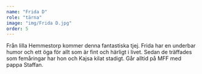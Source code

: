 ```yaml
---
name: "Frida D"
role: "tärna"
image: "img/Frida D.jpg"
order: 5
---
```

Från lilla Hemmestorp kommer denna fantastiska tjej. Frida har en underbar humor och ett öga för allt som är fint och härligt i livet. Sedan de träffades som femåringar har hon och Kajsa kilat stadigt. Går alltid på MFF med pappa Staffan.
